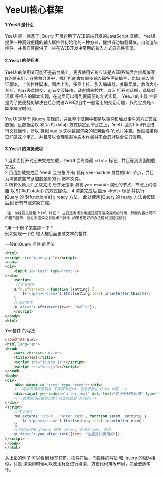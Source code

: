# YeeUI核心框架

#### 1.YeeUI 是什么
YeeUI 是一款基于 jQuery 开发的用于WEB前端开发的JavaScript 框架。
YeeUI 提供一种高效便捷的输入框控件初始化的一种方式，提供自动加载模块，自动渲染控件，并且自带提供了一些在WEB开发中常用的输入方式的插件实现。
    
#### 2.YeeUI 的使用者

YeeUI 的使用者可能不是前台美工，更多使用它的应该是WEB系统后台排版编写js的苦主们，在后台开发中，我们可能会有很多输入插件需要编写，比如 输入验证脚本，上传控件脚本，图片上传，多图上传，引入编辑器，关联菜单，数值大小判断，Ajax表单提交，Ajax交互操作，动态增删控件，以及 打开对话框，选择对话框 等相应的脚本实现，在这里可以得到很简便的方式实现。  YeeUI 的出现 主要是为了更便捷的解决在后台或者WEB项目中一般常用的交互问题，节约宝贵的js脚本编写时间。    
  
 YeeUI 是基于 jQuery 实现的，并且整个框架中都是以事件和触发事件的方式交互数据，且数据会以 $('#id').data() 方式绑定到节点之上，YeeUI 会对html节点进行文档操作，所以 类似 vue.js 这种数据渲染的框架会与 YeeUI 冲突。当然如果你已知道这个事实，并且可以合理规避冲突本作者并不会反对联合它们使用。

#### 3.YeeUI 的渲染流程  
  
  1 当页面打开时还未完成加载，YeeUI 会先隐藏  `<html>` 标记，并且等到页面加载完成。  
  2 页面加载完成后  YeeUI 会扫描 所有 具有  yee-module 属性的html节点，并且 为渲染这些节点加载依赖的 js 脚本文件。  
  3 所有依赖文件加载完成 后开始渲染 具有  yee-module 属性的节点，节点上的设置 以  $('#id').data() 的方式提供。
  4 渲染完成后 显示 `<html>` 标记 并执行 jQuery 的 $(function(){}); ready 方法。   此处使用 jQuery 的 ready 方法会被延后到 所有节点渲染完成。    
    
  ` 注：为啥要先隐藏 html 标记？ 主要是考虑到可能还没有渲染完成的时候，界面内容出现不和谐的显示，或在未渲染之前误点击操作 如果有更好的办法可以提建议给我`
      
*用一个例子来描述一下 *    
例如实现一个在 输入框后面更随文本的插件

一般的jQuery 插件 的写法
```html
<html>  
<script src="jquery.js"></script>
<body>
<div>
    <input id="test" type="text"/>
</div>
    <script>  
     //定义插件
    $.fn.afterText = function (setting) {
        $('<span></span>').html(setting.text).insertAfter(this[0]);
    }
    //调用插件
    $('#test').afterText({text: 'hello'});
    </script>  
</body>
<html>
```
Yee插件 的写法    

```html
<!DOCTYPE html>
<html lang="en">
<head>
    <meta charset="UTF-8">
    <title>Test</title>
    <script src="jquery.js"></script>
    <script src="yee.js"></script>
</head>
<body>
<div>
    <div><input id="test" type="text"/></div>
    <!--可以使用标签调用 不需要指定id  渲染参数由 data 设置 -->
    <div><input yee-module="after_text" data-text="这里是标签调用" type="text"/></div>
    <!--这里的渲染会等到整个页面加载后 在渲染-->
</div>
<script>
    //定义插件
    Yee.extend(':input', 'after_text', function (elem, setting) {
        $('<span></span>').html(setting.text).insertAfter(elem);
    });
    //也可以使用 jQuery 调用，jQuery 时须加 yee_ 前缀
    $('#test').yee_after_text({text: '这里是jq调用的'});
</script>
</body>
</html>
```

从上面的例子 可以看到  标签在前，插件在后，而插件的写法 和 jquery 的极为相似，只是 渲染的时候可以使用标签进行渲染，方便代码排版布局，完全去脚本化。
  


